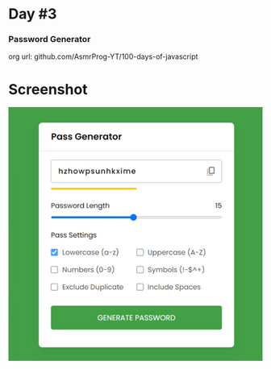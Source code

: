 # Day #3

### Password Generator
org url: github.com/AsmrProg-YT/100-days-of-javascript

# Screenshot
![sc](./screenshot.jpg)
